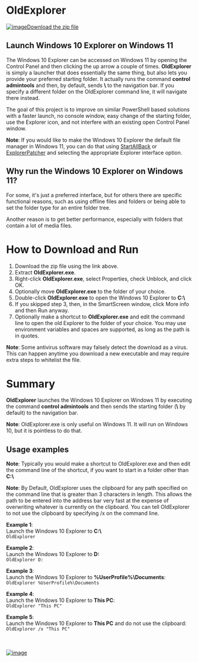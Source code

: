 # OldExplorer

[![image](https://user-images.githubusercontent.com/79026235/152910441-59ba653c-5607-4f59-90c0-bc2851bf2688.png)Download the zip file](https://github.com/LesFerch/OldExplorer/releases/download/1.2.2/OldExplorer.zip)

## Launch Windows 10 Explorer on Windows 11

The Windows 10 Explorer can be accessed on Windows 11 by opening the Control Panel and then clicking the up arrow a couple of times. **OldExplorer** is simply a launcher that does essentially the same thing, but also lets you provide your preferred starting folder. It actually runs the command **control admintools** and then, by default, sends **\\** to the navigation bar. If you specify a different folder on the OldExplorer command line, it will navigate there instead.

The goal of this project is to improve on similar PowerShell based solutions with a faster launch, no console window, easy change of the starting folder, use the Explorer icon, and not interfere with an existing open Control Panel window.

**Note**: If you would like to make the Windows 10 Explorer the default file manager in Windows 11, you can do that using  [StartAllBack](https://www.startallback.com/) or [ExplorerPatcher](https://github.com/valinet/ExplorerPatcher) and selecting the appropriate Explorer interface option.

## Why run the Windows 10 Explorer on Windows 11?

For some, it's just a preferred interface, but for others there are specific functional reasons, such as using offline files and folders or being able to set the folder type for an entire folder tree.

Another reason is to get better performance, especially with folders that contain a lot of media files.

# How to Download and Run

1. Download the zip file using the link above.
2. Extract **OldExplorer.exe**.
3. Right-click **OldExplorer.exe**, select Properties, check Unblock, and click OK.
4. Optionally move **OldExplorer.exe** to the folder of your choice.
5. Double-click **OldExplorer.exe** to open the Windows 10 Explorer to **C:\\**
6. If you skipped step 3, then, in the SmartScreen window, click More info and then Run anyway.
7. Optionally make a shortcut to **OldExplorer.exe** and edit the command line to open the old Explorer to the folder of your choice. You may use environment variables and spaces are supported, as long as the path is in quotes.

**Note**: Some antivirus software may falsely detect the download as a virus. This can happen anytime you download a new executable and may require extra steps to whitelist the file.

# Summary

**OldExplorer** launches the Windows 10 Explorer on Windows 11 by executing the command **control admintools** and then sends the  starting folder (**\\** by default) to the navigation bar.

**Note**: OldExplorer.exe is only useful on Windows 11. It will run on Windows 10, but it is pointless to do that.

## Usage examples

**Note**: Typically you would make a shortcut to OldExplorer.exe and then edit the command line of the shortcut, if you want to start in a folder other than **C:\\**

**Note**: By Default, OldExplorer uses the clipboard for any path specified on the command line that is greater than 3 characters in length. This allows the path to be entered into the address bar very fast at the expense of overwriting whatever is currently on the clipboard. You can tell OldExplorer to not use the clipboard by specifying /x on the command line.

**Example 1**:\
Launch the Windows 10 Explorer to **C:\\**\
`OldExplorer`

**Example 2**:\
Launch the Windows 10 Explorer to **D:**\
`OldExplorer D:`

**Example 3**:\
Launch the Windows 10 Explorer to **%UserProfile%\Documents**:\
`OldExplorer %UserProfile%\Documents`

**Example 4**:\
Launch the Windows 10 Explorer to **This PC**:\
`OldExplorer "This PC"`

**Example 5**:\
Launch the Windows 10 Explorer to **This PC** and do not use the clipboard:\
`OldExplorer /x "This PC"`

\
\
[![image](https://user-images.githubusercontent.com/79026235/153264696-8ec747dd-37ec-4fc1-89a1-3d6ea3259a95.png)](https://github.com/LesFerch/OldExplorer)

